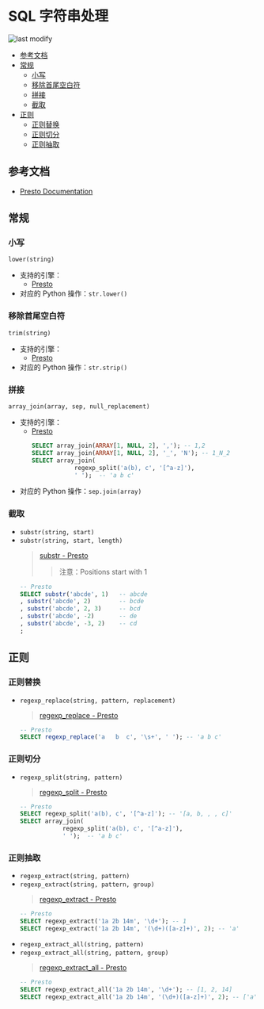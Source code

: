 SQL 字符串处理
===
<!--START_SECTION:badge-->

![last modify](https://img.shields.io/static/v1?label=last%20modify&message=2022-08-18%2011:39:19&color=yellowgreen&style=flat-square)

<!--END_SECTION:badge-->

- [参考文档](#参考文档)
- [常规](#常规)
    - [小写](#小写)
    - [移除首尾空白符](#移除首尾空白符)
    - [拼接](#拼接)
    - [截取](#截取)
- [正则](#正则)
    - [正则替换](#正则替换)
    - [正则切分](#正则切分)
    - [正则抽取](#正则抽取)

## 参考文档
- [Presto Documentation](https://prestodb.io/docs/current/)

## 常规

### 小写
`lower(string)`
- 支持的引擎：
    - [Presto](https://prestodb.io/docs/current/functions/string.html#lower)
- 对应的 Python 操作：`str.lower()`

### 移除首尾空白符
`trim(string)`
- 支持的引擎：
    - [Presto](https://prestodb.io/docs/current/functions/string.html#trim)
- 对应的 Python 操作：`str.strip()`

### 拼接
`array_join(array, sep, null_replacement)`
- 支持的引擎：
    - [Presto](https://prestodb.io/docs/current/functions/array.html#array_join)
        ```sql
        SELECT array_join(ARRAY[1, NULL, 2], ','); -- 1,2
        SELECT array_join(ARRAY[1, NULL, 2], '_', 'N'); -- 1_N_2
        SELECT array_join(
                    regexp_split('a(b), c', '[^a-z]'), 
                    ' ');  -- 'a b c'
        ```
- 对应的 Python 操作：`sep.join(array)`

### 截取
- `substr(string, start)`
- `substr(string, start, length)`
    > [substr - Presto](https://prestodb.io/docs/current/functions/string.html#substr)
    >> 注意：Positions start with 1
    ```sql
    -- Presto
    SELECT substr('abcde', 1)   -- abcde
    , substr('abcde', 2)        -- bcde
    , substr('abcde', 2, 3)     -- bcd
    , substr('abcde', -2)       -- de
    , substr('abcde', -3, 2)    -- cd
    ;
    ```


## 正则

### 正则替换
- `regexp_replace(string, pattern, replacement)`
    > [regexp_replace - Presto](https://prestodb.io/docs/current/functions/regexp.html#regexp_replace)
    ```sql
    -- Presto
    SELECT regexp_replace('a   b  c', '\s+', ' '); -- 'a b c'
    ```

### 正则切分
- `regexp_split(string, pattern)`
    > [regexp_split - Presto](https://prestodb.io/docs/current/functions/regexp.html#regexp_split)
    ```sql
    -- Presto
    SELECT regexp_split('a(b), c', '[^a-z]'); -- '[a, b, , , c]'
    SELECT array_join(
                regexp_split('a(b), c', '[^a-z]'), 
                ' ');  -- 'a b c'
    ``` 

### 正则抽取
- `regexp_extract(string, pattern)`
- `regexp_extract(string, pattern, group)`
    > [regexp_extract - Presto](https://prestodb.io/docs/current/functions/regexp.html#regexp_extract)
    ```sql
    -- Presto
    SELECT regexp_extract('1a 2b 14m', '\d+'); -- 1
    SELECT regexp_extract('1a 2b 14m', '(\d+)([a-z]+)', 2); -- 'a'
    ```
- `regexp_extract_all(string, pattern)`
- `regexp_extract_all(string, pattern, group)`
    > [regexp_extract_all - Presto](https://prestodb.io/docs/current/functions/regexp.html#regexp_extract_all)
    ```sql
    -- Presto
    SELECT regexp_extract_all('1a 2b 14m', '\d+'); -- [1, 2, 14]
    SELECT regexp_extract_all('1a 2b 14m', '(\d+)([a-z]+)', 2); -- ['a', 'b', 'm']
    ```
